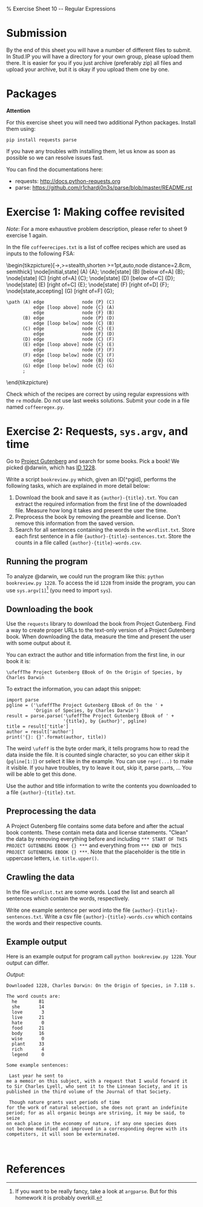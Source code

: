 % Exercise Sheet 10 -- Regular Expressions


# Submission

By the end of this sheet you will have a number of different files to submit.
In Stud.IP you will have a directory for your own group, please upload them
there. It is easier for you if you just archive (preferably zip) all files and
upload your archive, but it is okay if you upload them one by one.


# Packages

**Attention**

For this exercise sheet you will need two additional Python packages. Install
them using:

```{ .bash }
pip install requests parse
```

If you have any troubles with installing them, let us know as soon as possible
so we can resolve issues fast.

You can find the documentations here:

- requests: http://docs.python-requests.org
- parse: https://github.com/r1chardj0n3s/parse/blob/master/README.rst


# Exercise 1: Making coffee revisited

*Note*: For a more exhaustive problem description, please refer to sheet
9 exercise 1 again.

In the file `coffeerecipes.txt` is a list of coffee recipes which are used as
inputs to the following FSA:

\begin{tikzpicture}[->,>=stealth,shorten >=1pt,auto,node distance=2.8cm,
                    semithick]
    \node[initial,state] (A)              {A};
    \node[state]         (B) [below of=A] {B};
    \node[state]         (C) [right of=A] {C};
    \node[state]         (D) [below of=C] {D};
    \node[state]         (E) [right of=C] {E};
    \node[state]         (F) [right of=D] {F};
    \node[state,accepting]         (G) [right of=F] {G};

    \path (A) edge              node {P} (C)
              edge [loop above] node {C} (A)
              edge              node {F} (B)
          (B) edge              node {P} (D)
              edge [loop below] node {C} (B)
          (C) edge              node {C} (E)
              edge              node {F} (D)
          (D) edge              node {C} (F)
          (E) edge [loop above] node {C} (E)
              edge              node {F} (F)
          (F) edge [loop below] node {C} (F)
              edge              node {B} (G)
          (G) edge [loop below] node {C} (G)
          ;
\end{tikzpicture}

Check which of the recipes are correct by using regular expressions with the
`re` module. Do not use last weeks solutions. Submit your code in a file named
`coffeeregex.py`.


# Exercise 2: Requests, `sys.argv`, and time

Go to [Project Gutenberg](https://www.gutenberg.org/) and search for some
books. Pick a book! We picked @darwin, which has [ID 1228](https://www.gutenberg.org/ebooks/1228).

Write a script `bookreview.py` which, given an ID[^pgid], performs
the following tasks, which are explained in more detail below:

1. Download the book and save it as `{author}-{title}.txt`. You can
   extract the required information from the first line of the downloaded file.
   Measure how long it takes and present the user the time.
1. Preprocess the book by removing the preamble and license. Don't remove this
   information from the saved version.
1. Search for all sentences containing the words in the `wordlist.txt`. Store
   each first sentence in a file `{author}-{title}-sentences.txt`. Store
   the counts in a file called `{author}-{title}-words.csv`.


## Running the program

To analyze @darwin, we could run the program like this: `python bookreview.py
1228`. To access the id `1228` from inside the program, you can use
`sys.argv[1]`[^argparse] (you need to import `sys`).

[^argparse]: If you want to be really fancy, take a look at `argparse`. But for
this homework it is probably overkill.


## Downloading the book

Use the `requests` library to download the book from Project Gutenberg. Find
a way to create proper URLs to the text-only version of a Project Gutenberg
book. When downloading the data, measure the time and present the user with
some output about it.

You can extract the author and title information from the first line, in our
book it is:

`\ufeffThe Project Gutenberg EBook of On the Origin of Species, by Charles Darwin`

To extract the information, you can adapt this snippet:

```{ .python .exec }
import parse
pgline = ('\ufeffThe Project Gutenberg EBook of On the ' +
          'Origin of Species, by Charles Darwin')
result = parse.parse('\ufeffThe Project Gutenberg EBook of ' +
                     '{title}, by {author}', pgline)
title = result['title']
author = result['author']
print('{}: {}'.format(author, title))
```

The weird `\ufeff` is the byte order mark, it tells programs how to read the
data inside the file. It is counted single character, so you can either skip it
(`pgline[1:]`) or select it like in the example. You can use `repr(...)` to
make it visible. If you have troubles, try to leave it out, skip it, parse
parts, ... You will be able to get this done.

Use the author and title information to write the contents you downloaded to
a file `{author}-{title}.txt`.


## Preprocessing the data

A Project Gutenberg file contains some data before and after the actual book
contents. These contain meta data and license statements. "Clean" the data by
removing everything before and including `*** START OF THIS PROJECT GUTENBERG
EBOOK {} ***` and everything from `*** END OF THIS PROJECT GUTENBERG EBOOK {}
***`. Note that the placeholder is the title in uppercase letters, i.e.
`title.upper()`.


## Crawling the data

In the file `wordlist.txt` are some words. Load the list and search all
sentences which contain the words, respectively.

Write one example sentence per word into the file
`{author}-{title}-sentences.txt`. Write a csv file
`{author}-{title}-words.csv` which contains the words and their
respective counts.


## Example output

Here is an example output for program call `python bookreview.py 1228`.
Your output can differ.

*Output:*

```
Downloaded 1228, Charles Darwin: On the Origin of Species, in 7.118 s.

The word counts are:
  he        81
  she       14
  love       3
  live      21
  hate       0
  food      21
  body      16
  wise       0
  plant     33
  rich       4
  legend     0

Some example sentences:

 Last year he sent to
me a memoir on this subject, with a request that I would forward it
to Sir Charles Lyell, who sent it to the Linnean Society, and it is
published in the third volume of the Journal of that Society.

 Though nature grants vast periods of time
for the work of natural selection, she does not grant an indefinite
period; for as all organic beings are striving, it may be said, to seize
on each place in the economy of nature, if any one species does
not become modified and improved in a corresponding degree with its
competitors, it will soon be exterminated.

```


```{ .csv file='books/Charles Darwin-On the Origin of Species-words.csv' }
```


```{ file='books/Charles Darwin-On the Origin of Species-sentences.txt' }
```


# References
